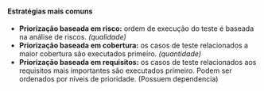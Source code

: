 #### Estratégias mais comuns

- **Priorização baseada em risco:**  ordem de execução do teste é baseada na análise de riscos. *(qualidade)*
- **Priorização baseada em cobertura:** os casos de teste relacionados a maior cobertura são executados primeiro. *(quantidade)*
- **Priorização baseada em requisitos:** os casos de teste relacionados aos requisitos mais importantes são executados primeiro. Podem ser ordenados por níveis de prioridade. (Possuem dependencia)
